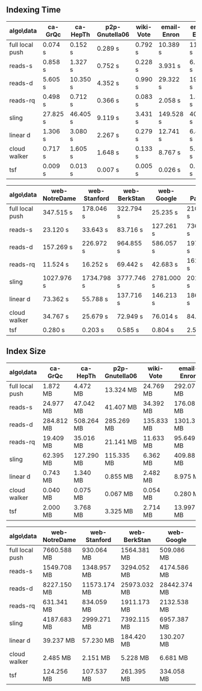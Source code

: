## Indexing Time

algo\data | ca-GrQc | ca-HepTh | p2p-Gnutella06 | wiki-Vote | email-Enron | email-EuAll
--- | --- | --- | --- | --- | --- | ---
full local push | 0.074 s | 0.152 s | 0.289 s | 0.792 s | 10.389 s | 11.972 s
reads-s | 0.858 s | 1.327 s | 0.752 s | 0.228 s | 3.931 s | 6.189 s
reads-d | 5.605 s | 10.350 s | 4.352 s | 0.990 s | 29.322 s | 19.157 s
reads-rq | 0.498 s | 0.712 s | 0.366 s | 0.083 s | 2.058 s | 1.589 s
sling | 27.825 s | 46.405 s | 9.119 s | 3.431 s | 149.528 s | 40.899 s
linear d | 1.306 s | 3.080 s | 2.267 s | 0.279 s | 12.741 s | 6.867 s
cloud walker | 0.717 s | 1.605 s | 1.648 s | 0.133 s | 8.767 s | 5.119 s
tsf | 0.009 s | 0.013 s | 0.007 s | 0.005 s | 0.026 s | 0.198 s

algo\data | web-NotreDame | web-Stanford | web-BerkStan | web-Google | cit-Patents | soc-LiveJournal1
--- | --- | --- | --- | --- | --- | ---
full local push | 347.515 s | 178.046 s | 322.794 s | 25.235 s | 210.592 s | 1752.620 s
reads-s | 23.120 s | 33.643 s | 83.716 s | 127.261 s | 736.124 s | 1317.810 s
reads-d | 157.269 s | 226.972 s | 964.855 s | 586.057 s | 1979.910 s | 9332.920 s
reads-rq | 11.524 s | 16.252 s | 69.442 s | 42.683 s | 161.747 s | 671.000 s
sling | 1027.976 s | 1734.798 s | 3777.746 s | 2781.000 s | 2019.548 s | 21571.125 s
linear d | 73.362 s | 55.788 s | 137.716 s | 146.213 s | 186.031 s | 2780.590 s
cloud walker | 34.767 s | 25.679 s | 72.949 s | 76.014 s | 84.769 s | 1708.240 s
tsf | 0.280 s | 0.203 s | 0.585 s | 0.804 s | 2.592 s | 4.041 s

## Index Size

algo\data | ca-GrQc | ca-HepTh | p2p-Gnutella06 | wiki-Vote | email-Enron | email-EuAll
--- | --- | --- | --- | --- | --- | ---
full local push | 1.872 MB | 4.472 MB | 13.324 MB | 24.769 MB | 292.075 MB | 305.251 MB
reads-s | 24.977 MB | 47.042 MB | 41.407 MB | 34.392 MB | 176.087 MB | 1255.703 MB
reads-d | 284.812 MB | 508.264 MB | 285.269 MB | 135.833 MB | 1301.334 MB | 4172.201 MB
reads-rq | 19.409 MB | 35.016 MB | 21.141 MB | 11.633 MB | 95.649 MB | 341.250 MB
sling | 62.395 MB | 127.290 MB | 115.335 MB | 6.362 MB | 409.886 MB | 211.237 MB
linear d | 0.743 MB | 1.340 MB | 0.855 MB | 2.482 MB | 8.975 MB | 13.661 MB
cloud walker | 0.040 MB | 0.075 MB | 0.067 MB | 0.054 MB | 0.280 MB | 2.023 MB
tsf | 2.000 MB | 3.768 MB | 3.325 MB | 2.714 MB | 13.997 MB | 101.171 MB

algo\data | web-NotreDame | web-Stanford | web-BerkStan | web-Google | cit-Patents | soc-LiveJournal1
--- | --- | --- | --- | --- | --- | ---
full local push | 7660.588 MB | 930.064 MB | 1564.381 MB | 509.086 MB | 5603.594 MB | 36777.005 MB
reads-s | 1549.708 MB | 1348.957 MB | 3294.052 MB | 4174.586 MB | 17952.731 MB | 23419.496 MB
reads-d | 8227.150 MB | 11573.174 MB | 25973.032 MB | 28442.374 MB | 99447.221 MB | 192995.895 MB
reads-rq | 631.341 MB | 834.059 MB | 1911.173 MB | 2132.538 MB | 8034.227 MB | 13557.021 MB
sling | 4187.683 MB | 2999.271 MB | 7392.115 MB | 6957.387 MB | 5559.157 MB | 44850.682 MB
linear d | 39.237 MB | 57.230 MB | 184.420 MB | 130.207 MB | 435.687 MB | 1653.110 MB
cloud walker | 2.485 MB | 2.151 MB | 5.228 MB | 6.681 MB | 28.799 MB | 36.984 MB
tsf | 124.256 MB | 107.537 MB | 261.395 MB | 334.058 MB | 1439.960 MB | 1849.202 MB

